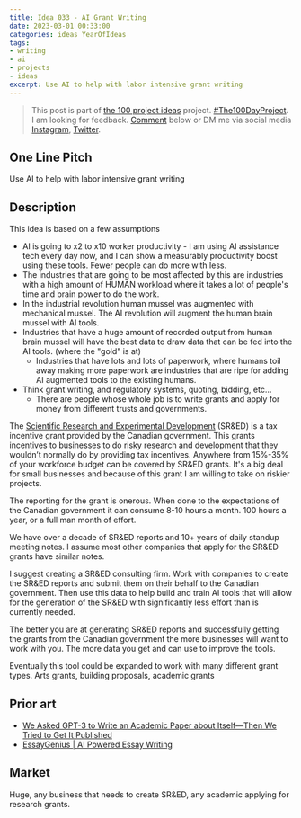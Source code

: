 ```yaml
---
title: Idea 033 - AI Grant Writing
date: 2023-03-01 00:33:00
categories: ideas YearOfIdeas
tags: 
- writing
- ai
- projects
- ideas
excerpt: Use AI to help with labor intensive grant writing
---
```


> This post is part of [the 100 project ideas](/projects/2023-100-ideas/) project. [#The100DayProject](https://www.the100dayproject.org/). I am looking for feedback. <a href='#utterances-comments'>Comment</a> below or DM me via social media <a href="https://instagram.com/funvill" rel="nofollow noopener noreferrer"><i class="fab fa-fw fa-instagram" aria-hidden="true"></i><span class="label">Instagram</span></a>, <a href="https://twitter.com/funvill" rel="nofollow noopener noreferrer"><i class="fab fa-fw fa-twitter" aria-hidden="true"></i><span class="label">Twitter</span></a>.

## One Line Pitch

Use AI to help with labor intensive grant writing

## Description

This idea is based on a few assumptions

- AI is going to x2 to x10 worker productivity - I am using AI assistance tech every day now, and I can show a measurably productivity boost using these tools. Fewer people can do more with less.
- The industries that are going to be most affected by this are industries with a high amount of HUMAN workload where it takes a lot of people's time and brain power to do the work.
- In the industrial revolution human mussel was augmented with mechanical mussel. The AI revolution will augment the human brain mussel with AI tools.
- Industries that have a huge amount of recorded output from human brain mussel will have the best data to draw data that can be fed into the AI tools. (where the "gold" is at)
  - Industries that have lots and lots of paperwork, where humans toil away making more paperwork are industries that are ripe for adding AI augmented tools to the existing humans.
- Think grant writing, and regulatory systems, quoting, bidding, etc…
  - There are people whose whole job is to write grants and apply for money from different trusts and governments.

The [Scientific Research and Experimental Development](https://www.canada.ca/en/revenue-agency/services/scientific-research-experimental-development-tax-incentive-program.html) (SR&ED) is a tax incentive grant provided by the Canadian government. This grants incentives to businesses to do risky research and development that they wouldn’t normally do by providing tax incentives. Anywhere from 15%-35% of your workforce budget can be covered by SR&ED grants. It's a big deal for small businesses and because of this grant I am willing to take on riskier projects.

The reporting for the grant is onerous. When done to the expectations of the Canadian government it can consume 8-10 hours a month. 100 hours a year, or a full man month of effort.

We have over a decade of SR&ED reports and 10+ years of daily standup meeting notes. I assume most other companies that apply for the SR&ED grants have similar notes.

I suggest creating a SR&ED consulting firm. Work with companies to create the SR&ED reports and submit them on their behalf to the Canadian government. Then use this data to help build and train AI tools that will allow for the generation of the SR&ED with significantly less effort than is currently needed.

The better you are at generating SR&ED reports and successfully getting the grants from the Canadian government the more businesses will want to work with you. The more data you get and can use to improve the tools.

Eventually this tool could be expanded to work with many different grant types. Arts grants, building proposals, academic grants

## Prior art

- [We Asked GPT-3 to Write an Academic Paper about Itself—Then We Tried to Get It Published](https://www.scientificamerican.com/article/we-asked-gpt-3-to-write-an-academic-paper-about-itself-mdash-then-we-tried-to-get-it-published/)
- [EssayGenius | AI Powered Essay Writing](https://essaygenius.ai/#!)

## Market

Huge, any business that needs to create SR&ED, any academic applying for research grants.
